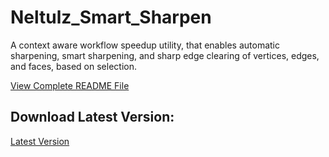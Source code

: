 # Neltulz_Smart_Sharpen
A context aware workflow speedup utility, that enables automatic sharpening, smart sharpening, and sharp edge clearing of vertices, edges, and faces, based on selection.

[View Complete README File](https://www.logichaos.com/neltulz_blender_addons/neltulz_smart_sharpen_readme/README_Neltulz_Smart_Sharpen.html)

## Download Latest Version:
[Latest Version](https://github.com/Neltulz/Neltulz_Smart_Sharpen/releases)
